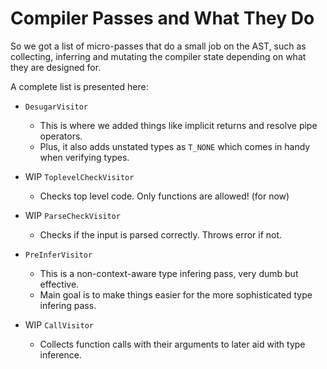 # Compiler Passes and What They Do

So we got a list of micro-passes that do a small job on the AST,
such as collecting, inferring and mutating the compiler state depending on what
they are designed for.

A complete list is presented here:

- `DesugarVisitor`
	- This is where we added things like implicit returns and resolve pipe operators.
	- Plus, it also adds unstated types as `T_NONE` which comes in handy when verifying types.

- WIP `ToplevelCheckVisitor`
	- Checks top level code. Only functions are allowed! (for now)

- WIP `ParseCheckVisitor`
	- Checks if the input is parsed correctly. Throws error if not.

- `PreInferVisitor`
	- This is a non-context-aware type infering pass, very dumb but effective.
	- Main goal is to make things easier for the more sophisticated type infering pass.

- WIP `CallVisitor`
	- Collects function calls with their arguments to later aid with type inference.
